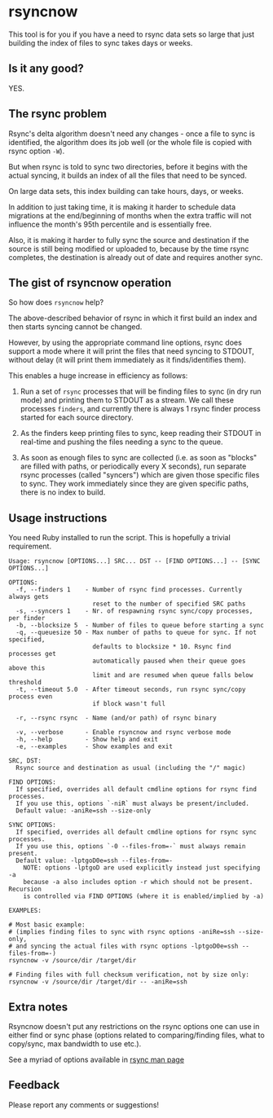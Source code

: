 # rsyncnow

This tool is for you if you have a need to rsync data sets so large
that just building the index of files to sync takes days or weeks.

## Is it any good?

YES.

## The rsync problem

Rsync's delta algorithm doesn't need any changes - once a file to sync
is identified, the algorithm does its job well (or the whole file is
copied with rsync option `-W`).

But when rsync is told to sync two directories, before it begins with
the actual syncing, it builds an index of all the files that need to be
synced.

On large data sets, this index building can take hours, days, or weeks.

In addition to just taking time, it is making it harder to schedule data
migrations at the end/beginning of months when the extra traffic will not
influence the month's 95th percentile and is essentially free.

Also, it is making it harder to fully sync the source and destination if
the source is still being modified or uploaded to, because by the time
rsync completes, the destination is already out of date and requires
another sync.

## The gist of rsyncnow operation

So how does `rsyncnow` help?

The above-described behavior of rsync in which it first build an index
and then starts syncing cannot be changed.

However, by using the appropriate command line options, rsync does support
a mode where it will print the files that need syncing to STDOUT, without
delay (it will print them immediately as it finds/identifies them).

This enables a huge increase in efficiency as follows:

1. Run a set of `rsync` processes that will be finding files to sync
(in dry run mode) and printing them to STDOUT as a stream. We call
these processes `finders`, and currently there is always 1 rsync
finder process started for each source directory.

1. As the finders keep printing files to sync, keep reading their
STDOUT in real-time and pushing the files needing a sync to the queue.

1. As soon as enough files to sync are collected (i.e. as soon as
"blocks" are filled with paths, or periodically every X seconds),
run separate rsync processes (called "syncers") which are given those
specific files to sync. They work immediately since they are given
specific paths, there is no index to build.

## Usage instructions

You need Ruby installed to run the script. This is hopefully a trivial requirement.


```
Usage: rsyncnow [OPTIONS...] SRC... DST -- [FIND OPTIONS...] -- [SYNC OPTIONS...]

OPTIONS:
  -f, --finders 1    - Number of rsync find processes. Currently always gets
                       reset to the number of specified SRC paths
  -s, --syncers 1    - Nr. of respawning rsync sync/copy processes, per finder
  -b, --blocksize 5  - Number of files to queue before starting a sync
  -q, --queuesize 50 - Max number of paths to queue for sync. If not specified,
                       defaults to blocksize * 10. Rsync find processes get
                       automatically paused when their queue goes above this
                       limit and are resumed when queue falls below threshold
  -t, --timeout 5.0  - After timeout seconds, run rsync sync/copy process even
                       if block wasn't full

  -r, --rsync rsync  - Name (and/or path) of rsync binary

  -v, --verbose      - Enable rsyncnow and rsync verbose mode
  -h, --help         - Show help and exit
  -e, --examples     - Show examples and exit

SRC, DST:
  Rsync source and destination as usual (including the "/" magic)

FIND OPTIONS:
  If specified, overrides all default cmdline options for rsync find processes.
  If you use this, options `-niR` must always be present/included.
  Default value: -aniRe=ssh --size-only

SYNC OPTIONS:
  If specified, overrides all default cmdline options for rsync sync processes.
  If you use this, options `-0 --files-from=-` must always remain present.
  Default value: -lptgoD0e=ssh --files-from=-
    NOTE: options -lptgoD are used explicitly instead just specifying -a
    because -a also includes option -r which should not be present. Recursion
    is controlled via FIND OPTIONS (where it is enabled/implied by -a)

EXAMPLES:

# Most basic example:
# (implies finding files to sync with rsync options -aniRe=ssh --size-only,
# and syncing the actual files with rsync options -lptgoD0e=ssh --files-from=-)
rsyncnow -v /source/dir /target/dir

# Finding files with full checksum verification, not by size only:
rsyncnow -v /source/dir /target/dir -- -aniRe=ssh
```

## Extra notes

Rsyncnow doesn't put any restrictions on the rsync options one can use in
either find or sync phase (options related to comparing/finding files,
what to copy/sync, max bandwidth to use etc.).

See a myriad of options available in [rsync man page](https://download.samba.org/pub/rsync/rsync.1)


## Feedback

Please report any comments or suggestions!
